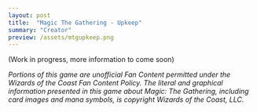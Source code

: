 ```yaml
---
layout: post
title:  "Magic The Gathering - Upkeep"
summary: "Creator"
preview: /assets/mtgupkeep.png
---
```



(Work in progress, more information to come soon)




*Portions of this game are unofficial Fan Content permitted under the Wizards of the Coast Fan Content Policy. The literal and graphical information presented in this game about Magic: The Gathering, including card images and mana symbols, is copyright Wizards of the Coast, LLC.*
